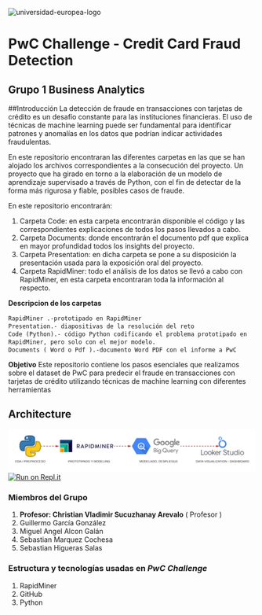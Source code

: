 ![universidad-europea-logo](https://user-images.githubusercontent.com/17354471/218064896-b8411ee7-5cec-4e97-8a71-216a4e6f3bf4.png)


# PwC Challenge - Credit Card Fraud Detection #
 ## Grupo 1 Business Analytics

##Introducción
La detección de fraude en transacciones con tarjetas de crédito es un desafío constante para las instituciones financieras. El uso de técnicas de machine learning puede ser fundamental para identificar patrones y anomalías en los datos que podrían indicar actividades fraudulentas.

En este repositorio encontraran las diferentes carpetas en las que se han alojado los archivos correspondientes a la consecución del proyecto. Un proyecto que ha girado en torno a la elaboración de un modelo de aprendizaje supervisado a través de Python, con el fin de detectar de la forma más rigurosa y fiable, posibles casos de fraude. 

En este repositorio encontrarán: 
 1. Carpeta Code: en esta carpeta encontrarán disponible el código y las correspondientes explicaciones de todos los pasos llevados a cabo.
 2. Carpeta Documents: donde encontrarán el documento pdf que explica en mayor profundidad todos los insights del proyecto.
 3. Carpeta Presentation: en dicha carpeta se pone a su disposición la presentación usada para la exposición oral del proyecto.
 4. Carpeta RapidMiner: todo el análisis de los datos se llevó a cabo con RapidMiner, en esta carpeta encontraran toda la información al respecto. 

**Descripcion de los carpetas**
```shell
RapidMiner .-prototipado en RapidMiner
Presentation.- diapositivas de la resolución del reto
Code (Python).- código Python codificando el problema prototipado en RapidMiner, pero solo con el mejor modelo.
Documents ( Word o Pdf ).-documento Word PDF con el informe a PwC
```

**Objetivo**
Este repositorio contiene los pasos esenciales que realizamos sobre el dataset de PwC para predecir el fraude en transacciones con tarjetas de crédito utilizando técnicas de machine learning con diferentes herramientas

 ## Architecture ##
 ![Architecture](https://github.com/GuillermoGG0102/PwC-Grupo1/blob/af7fac28ea78dcf0ba11014cd73f6ba76607b1ac/Diagrama%20en%20blanco.png)
 [![Run on Repl.it](https://repl.it/badge/github/sukuzhanay/chat_using_sockets)](https://repl.it/github/sukuzhanay/chat_using_sockets)
   
### Miembros del Grupo
1. **Profesor: Christian Vladimir Sucuzhanay Arevalo** ( Profesor )
2. Guillermo García González
3. Miguel Angel Alcon Galán
4. Sebastian Marquez Cochesa
5. Sebastian Higueras Salas
### Estructura y tecnologías usadas en _**PwC Challenge**_

1. RapidMiner
2. GitHub
3. Python




